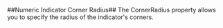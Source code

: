 ##Numeric Indicator Corner Radius##
The CornerRadius property allows you to specify the radius of the indicator's corners.